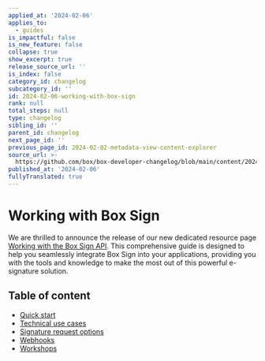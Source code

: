 ```yaml
---
applied_at: '2024-02-06'
applies_to:
  - guides
is_impactful: false
is_new_feature: false
collapse: true
show_excerpt: true
release_source_url: ''
is_index: false
category_id: changelog
subcategory_id: ''
id: 2024-02-06-working-with-box-sign
rank: null
total_steps: null
type: changelog
sibling_id: ''
parent_id: changelog
next_page_id: ''
previous_page_id: 2024-02-02-metadata-view-content-explorer
source_url: >-
  https://github.com/box/box-developer-changelog/blob/main/content/2024/02-06-working-with-box-sign.md
published_at: '2024-02-06'
fullyTranslated: true
---
```

# Working with Box Sign

We are thrilled to announce the release of our new dedicated resource page [Working with the Box Sign API][1]. This comprehensive guide is designed to help you seamlessly integrate Box Sign into your applications, providing you with the tools and knowledge to make the most out of this powerful e-signature solution.

<!-- more -->

## Table of content

* [Quick start][2]
* [Technical use cases][3]
* [Signature request options][4]
* [Webhooks][5]
* [Workshops][6]

[1]: https://developer.box.com/sign/

[2]: https://developer.box.com/sign/quick-start/

[3]: https://developer.box.com/sign/technical-use-cases/

[4]: https://developer.box.com/sign/request-options/

[5]: https://developer.box.com/sign/webhooks/

[6]: https://github.com/barduinor/box-python-gen-workshop/blob/main/workshops/sign/sign.md
